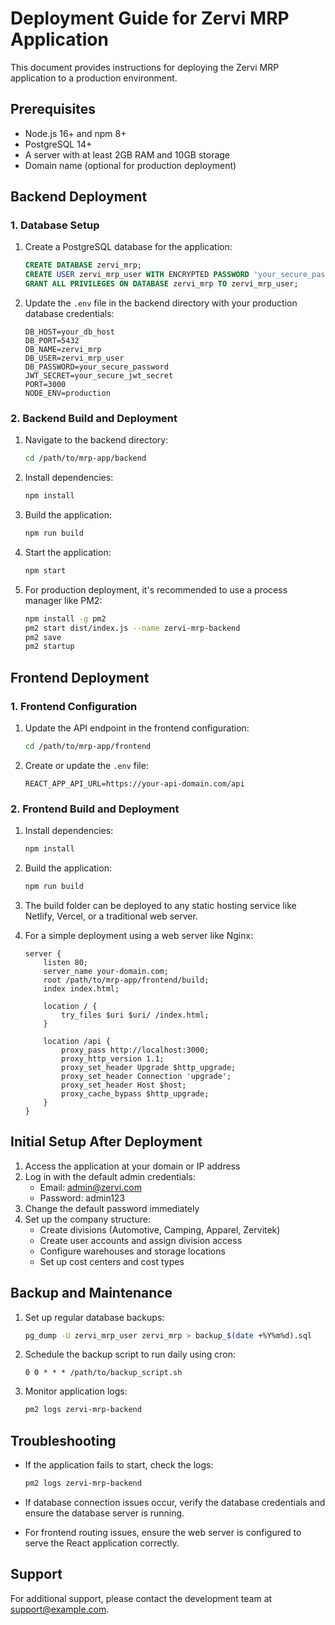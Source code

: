 # Deployment Guide for Zervi MRP Application

This document provides instructions for deploying the Zervi MRP application to a production environment.

## Prerequisites

- Node.js 16+ and npm 8+
- PostgreSQL 14+
- A server with at least 2GB RAM and 10GB storage
- Domain name (optional for production deployment)

## Backend Deployment

### 1. Database Setup

1. Create a PostgreSQL database for the application:
   ```sql
   CREATE DATABASE zervi_mrp;
   CREATE USER zervi_mrp_user WITH ENCRYPTED PASSWORD 'your_secure_password';
   GRANT ALL PRIVILEGES ON DATABASE zervi_mrp TO zervi_mrp_user;
   ```

2. Update the `.env` file in the backend directory with your production database credentials:
   ```
   DB_HOST=your_db_host
   DB_PORT=5432
   DB_NAME=zervi_mrp
   DB_USER=zervi_mrp_user
   DB_PASSWORD=your_secure_password
   JWT_SECRET=your_secure_jwt_secret
   PORT=3000
   NODE_ENV=production
   ```

### 2. Backend Build and Deployment

1. Navigate to the backend directory:
   ```bash
   cd /path/to/mrp-app/backend
   ```

2. Install dependencies:
   ```bash
   npm install
   ```

3. Build the application:
   ```bash
   npm run build
   ```

4. Start the application:
   ```bash
   npm start
   ```

5. For production deployment, it's recommended to use a process manager like PM2:
   ```bash
   npm install -g pm2
   pm2 start dist/index.js --name zervi-mrp-backend
   pm2 save
   pm2 startup
   ```

## Frontend Deployment

### 1. Frontend Configuration

1. Update the API endpoint in the frontend configuration:
   ```bash
   cd /path/to/mrp-app/frontend
   ```

2. Create or update the `.env` file:
   ```
   REACT_APP_API_URL=https://your-api-domain.com/api
   ```

### 2. Frontend Build and Deployment

1. Install dependencies:
   ```bash
   npm install
   ```

2. Build the application:
   ```bash
   npm run build
   ```

3. The build folder can be deployed to any static hosting service like Netlify, Vercel, or a traditional web server.

4. For a simple deployment using a web server like Nginx:
   ```
   server {
       listen 80;
       server_name your-domain.com;
       root /path/to/mrp-app/frontend/build;
       index index.html;
       
       location / {
           try_files $uri $uri/ /index.html;
       }
       
       location /api {
           proxy_pass http://localhost:3000;
           proxy_http_version 1.1;
           proxy_set_header Upgrade $http_upgrade;
           proxy_set_header Connection 'upgrade';
           proxy_set_header Host $host;
           proxy_cache_bypass $http_upgrade;
       }
   }
   ```

## Initial Setup After Deployment

1. Access the application at your domain or IP address
2. Log in with the default admin credentials:
   - Email: admin@zervi.com
   - Password: admin123
3. Change the default password immediately
4. Set up the company structure:
   - Create divisions (Automotive, Camping, Apparel, Zervitek)
   - Create user accounts and assign division access
   - Configure warehouses and storage locations
   - Set up cost centers and cost types

## Backup and Maintenance

1. Set up regular database backups:
   ```bash
   pg_dump -U zervi_mrp_user zervi_mrp > backup_$(date +%Y%m%d).sql
   ```

2. Schedule the backup script to run daily using cron:
   ```
   0 0 * * * /path/to/backup_script.sh
   ```

3. Monitor application logs:
   ```bash
   pm2 logs zervi-mrp-backend
   ```

## Troubleshooting

- If the application fails to start, check the logs:
  ```bash
  pm2 logs zervi-mrp-backend
  ```

- If database connection issues occur, verify the database credentials and ensure the database server is running.

- For frontend routing issues, ensure the web server is configured to serve the React application correctly.

## Support

For additional support, please contact the development team at support@example.com.
